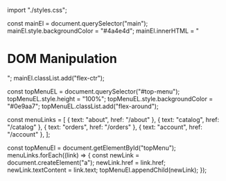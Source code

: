 import "./styles.css";

const mainEl = document.querySelector("main");
mainEl.style.backgroundColor = "#4a4e4d";
mainEl.innerHTML = "<h1>DOM Manipulation</h1>";
mainEl.classList.add("flex-ctr");

const topMenuEL = document.querySelector("#top-menu");
topMenuEL.style.height = "100%";
topMenuEL.style.backgroundColor = "#0e9aa7";
topMenuEL.classList.add("flex-around");

const menuLinks = [
  { text: "about", href: "/about" },
  { text: "catalog", href: "/catalog" },
  { text: "orders", href: "/orders" },
  { text: "account", href: "/account" },
];

const topMenuEl = document.getElementById("topMenu");
menuLinks.forEach((link) => {
  const newLink = document.createElement("a");
  newLink.href = link.href;
  newLink.textContent = link.text;
  topMenuEl.appendChild(newLink);
});
